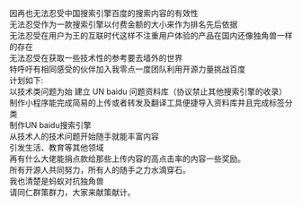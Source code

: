 因再也无法忍受中国搜索引擎百度的搜索内容的有效性</br>
无法忍受作为一款搜索引擎以付费金额的大小来作为排名先后依据</br>
无法忍受在用户为王的互联时代这样不注重用户体验的产品在国内还像独角兽一样的存在</br>
无法忍受在获取一些技术性的参考要去墙外的世界</br>
特呼吁有相同感受的伙伴加入我零点一度团队利用开源力量挑战百度</br>
计划如下:</br>
以技术类问题为始 建立 UN baidu 问题资料库（协议禁止其他搜索引擎的收录）</br>
 制作小程序能完成简易的上传或者转发及翻译工具便捷导入资料库并且完成标签分类</br>
制作UN baidu搜索引擎 </br>
从技术人的技术问题开始随手就能丰富内容</br>
引发生活、教育等其他领域</br>
再有什么大佬能捐点款给那些上传内容的高点击率的内容一些奖励。</br>
所有开源人共同努力，所有人的随手之力水滴穿石。</br>
我也清楚是蚂蚁对抗独角兽</br>
请同仁群策群力，大家来献策献计。</br>
